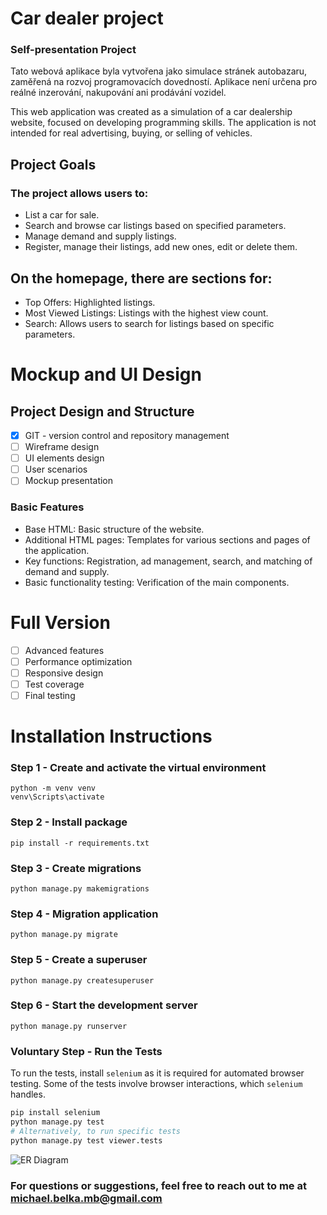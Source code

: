 # Car dealer project
### Self-presentation Project
Tato webová aplikace byla vytvořena jako simulace stránek autobazaru, zaměřená na rozvoj programovacích dovedností.
Aplikace není určena pro reálné inzerování, nakupování ani prodávání vozidel.

This web application was created as a simulation of a car dealership website, focused on developing programming skills.
The application is not intended for real advertising, buying, or selling of vehicles.

## Project Goals
### The project allows users to:

- List a car for sale.
- Search and browse car listings based on specified parameters.
- Manage demand and supply listings.
- Register, manage their listings, add new ones, edit or delete them.

## On the homepage, there are sections for:

- Top Offers: Highlighted listings.
- Most Viewed Listings: Listings with the highest view count.
- Search: Allows users to search for listings based on specific parameters.

# Mockup and UI Design
## Project Design and Structure

- [x] GIT - version control and repository management
- [ ] Wireframe design
- [ ] UI elements design
- [ ] User scenarios
- [ ] Mockup presentation

### Basic Features
- Base HTML: Basic structure of the website.
- Additional HTML pages: Templates for various sections and pages of the application.
- Key functions: Registration, ad management, search, and matching of demand and supply.
- Basic functionality testing: Verification of the main components.

# Full Version
- [ ] Advanced features
- [ ] Performance optimization
- [ ] Responsive design
- [ ] Test coverage
- [ ] Final testing

# Installation Instructions
### Step 1 - Create and activate the virtual environment
    python -m venv venv
    venv\Scripts\activate

### Step 2 - Install package
    pip install -r requirements.txt

### Step 3 - Create migrations
    python manage.py makemigrations

### Step 4 - Migration application
    python manage.py migrate

### Step 5 - Create a superuser
    python manage.py createsuperuser

### Step 6 - Start the development server
    python manage.py runserver

### Voluntary Step - Run the Tests
To run the tests, install `selenium` as it is required for automated browser testing.
Some of the tests involve browser interactions, which `selenium` handles.

```bash
pip install selenium
python manage.py test
# Alternatively, to run specific tests
python manage.py test viewer.tests
```

![ER Diagram](...)

### For questions or suggestions, feel free to reach out to me at michael.belka.mb@gmail.com